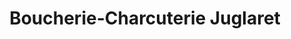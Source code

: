 ---
title: "Boucherie-Charcuterie Juglaret"
url: /saint-laurent-du-pont/boucherie-charcuterie-juglaret/
shop: boucherie
---